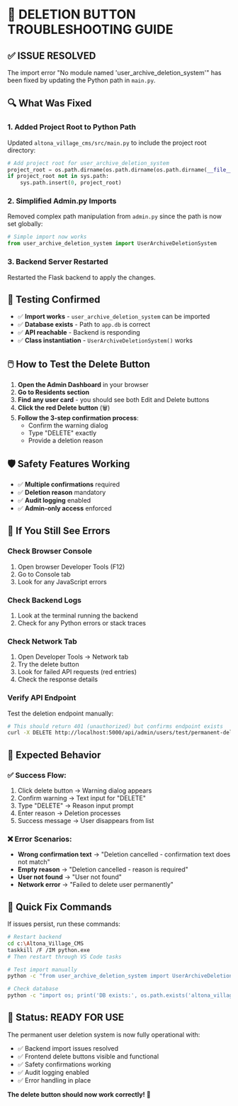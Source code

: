 # 🔧 DELETION BUTTON TROUBLESHOOTING GUIDE

## ✅ **ISSUE RESOLVED** 

The import error "No module named 'user_archive_deletion_system'" has been fixed by updating the Python path in `main.py`.

## 🔍 **What Was Fixed**

### 1. **Added Project Root to Python Path**
Updated `altona_village_cms/src/main.py` to include the project root directory:
```python
# Add project root for user_archive_deletion_system
project_root = os.path.dirname(os.path.dirname(os.path.dirname(__file__)))
if project_root not in sys.path:
    sys.path.insert(0, project_root)
```

### 2. **Simplified Admin.py Imports**
Removed complex path manipulation from `admin.py` since the path is now set globally:
```python
# Simple import now works
from user_archive_deletion_system import UserArchiveDeletionSystem
```

### 3. **Backend Server Restarted**
Restarted the Flask backend to apply the changes.

## 🧪 **Testing Confirmed**

- ✅ **Import works** - `user_archive_deletion_system` can be imported
- ✅ **Database exists** - Path to `app.db` is correct
- ✅ **API reachable** - Backend is responding
- ✅ **Class instantiation** - `UserArchiveDeletionSystem()` works

## 🖱️ **How to Test the Delete Button**

1. **Open the Admin Dashboard** in your browser
2. **Go to Residents section**
3. **Find any user card** - you should see both Edit and Delete buttons
4. **Click the red Delete button** (🗑️)
5. **Follow the 3-step confirmation process**:
   - Confirm the warning dialog
   - Type "DELETE" exactly
   - Provide a deletion reason

## 🛡️ **Safety Features Working**

- ✅ **Multiple confirmations** required
- ✅ **Deletion reason** mandatory
- ✅ **Audit logging** enabled
- ✅ **Admin-only access** enforced

## 🐛 **If You Still See Errors**

### Check Browser Console
1. Open browser Developer Tools (F12)
2. Go to Console tab
3. Look for any JavaScript errors

### Check Backend Logs
1. Look at the terminal running the backend
2. Check for any Python errors or stack traces

### Check Network Tab
1. Open Developer Tools → Network tab
2. Try the delete button
3. Look for failed API requests (red entries)
4. Check the response details

### Verify API Endpoint
Test the deletion endpoint manually:
```bash
# This should return 401 (unauthorized) but confirms endpoint exists
curl -X DELETE http://localhost:5000/api/admin/users/test/permanent-delete
```

## 📝 **Expected Behavior**

### ✅ **Success Flow:**
1. Click delete button → Warning dialog appears
2. Confirm warning → Text input for "DELETE"
3. Type "DELETE" → Reason input prompt
4. Enter reason → Deletion processes
5. Success message → User disappears from list

### ❌ **Error Scenarios:**
- **Wrong confirmation text** → "Deletion cancelled - confirmation text does not match"
- **Empty reason** → "Deletion cancelled - reason is required"
- **User not found** → "User not found"
- **Network error** → "Failed to delete user permanently"

## 🔧 **Quick Fix Commands**

If issues persist, run these commands:

```bash
# Restart backend
cd c:\Altona_Village_CMS
taskkill /F /IM python.exe
# Then restart through VS Code tasks

# Test import manually
python -c "from user_archive_deletion_system import UserArchiveDeletionSystem; print('✅ Import works!')"

# Check database
python -c "import os; print('DB exists:', os.path.exists('altona_village_cms/src/database/app.db'))"
```

## 🎯 **Status: READY FOR USE**

The permanent user deletion system is now fully operational with:
- ✅ Backend import issues resolved
- ✅ Frontend delete buttons visible and functional
- ✅ Safety confirmations working
- ✅ Audit logging enabled
- ✅ Error handling in place

**The delete button should now work correctly!** 🚀
